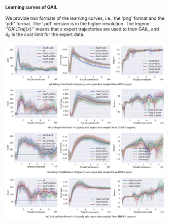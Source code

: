 #### Learning curves of GAIL
We provide two formats of the learning curves, i.e., the 'png' format and the 'pdf' format. The '.pdf' version is in the higher resolution. The legend ''GAILTraj{$x$}'' means that $x$ expert trajectories are used to train GAIL, and $d_0$ is the cost limit for the expert data. 

<div align="center">
  <img src="./learningcurves.png"></a>
</div>